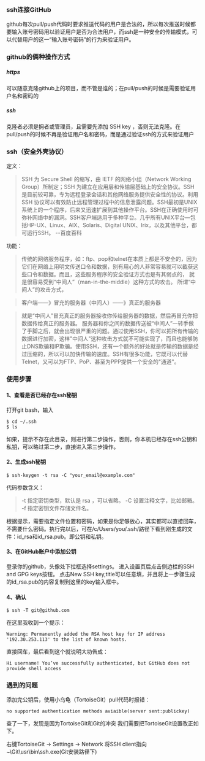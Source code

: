 ### ssh连接GitHub
github每次pull/push代码时要求推送代码的用户是合法的，所以每次推送时候都要输入账号密码用以验证用户是否为合法用户，而ssh是一种安全的传输模式，可以代替用户的这一“输入账号密码”的行为来验证用户。

### github的俩种操作方式
##### https

可以随意克隆github上的项目，而不管是谁的；在pull/push的时候是需要验证用户名和密码的
##### ssh

克隆者必须是拥者或管理员，且需要先添加 SSH key ，否则无法克隆。在pull/push的时候不再是验证用户名和密码，而是通过验证ssh的方式来验证用户

### ssh（安全外壳协议）
定义：

>SSH 为 Secure Shell 的缩写，由 IETF 的网络小组（Network Working Group）所制定；SSH 为建立在应用层和传输层基础上的安全协议。SSH 是目前较可靠，专为远程登录会话和其他网络服务提供安全性的协议。利用 SSH 协议可以有效防止远程管理过程中的信息泄露问题。SSH最初是UNIX系统上的一个程序，后来又迅速扩展到其他操作平台。SSH在正确使用时可弥补网络中的漏洞。SSH客户端适用于多种平台。几乎所有UNIX平台—包括HP-UX、Linux、AIX、Solaris、Digital UNIX、Irix，以及其他平台，都可运行SSH。 --百度百科

功能：

>传统的网络服务程序，如：ftp、pop和telnet在本质上都是不安全的，因为它们在网络上用明文传送口令和数据，别有用心的人非常容易就可以截获这些口令和数据。而且，这些服务程序的安全验证方式也是有其弱点的， 就是很容易受到“中间人”（man-in-the-middle）这种方式的攻击。
所谓“中间人”的攻击方式，

>客户端——》冒充的服务器（中间人）——》真正的服务器

>就是“中间人”冒充真正的服务器接收你传给服务器的数据，然后再冒充你把数据传给真正的服务器。
服务器和你之间的数据传送被“中间人”一转手做了手脚之后，就会出现很严重的问题。通过使用SSH，你可以把所有传输的数据进行加密，这样"中间人"这种攻击方式就不可能实现了，而且也能够防止DNS欺骗和IP欺骗。使用SSH，还有一个额外的好处就是传输的数据是经过压缩的，所以可以加快传输的速度。SSH有很多功能，它既可以代替Telnet，又可以为FTP、PoP、甚至为PPP提供一个安全的"通道"。
### 使用步骤
#### 1、查看是否已经存在ssh秘钥
打开git bash，输入
```
$ cd ~/.ssh
$ ls
```
如果，提示不存在此目录，则进行第二步操作，否则，你本机已经存在ssh公钥和私钥，可以略过第二步，直接进入第三步操作。

#### 2、生成ssh秘钥
```
$ ssh-keygen -t rsa -C "your_email@example.com"
```
代码参数含义：
>-t 指定密钥类型，默认是 rsa ，可以省略。
-C 设置注释文字，比如邮箱。
-f 指定密钥文件存储文件名。

根据提示，需要指定文件位置和密码，如果是你足够放心，其实都可以直接回车，不需要什么密码。执行完以后，可在/c/Users/you/.ssh/路径下看到刚生成的文件：id_rsa和id_rsa.pub。即公钥和私钥。

#### 3、在GitHub账户中添加公钥

登录你的github，头像处下拉框选择settings。
进入设置页后点击侧边栏的SSH and GPG keys按钮。
点击New SSH key,title可以任意填，并且将上一步骤生成的id_rsa.pub的内容复制到这里的key输入框中。
#### 4、确认
```
$ ssh -T git@github.com
```
在这里我收到一个提示：
```
Warning: Permanently added the RSA host key for IP address '192.30.253.113' to the list of known hosts.
```
直接回车，最后看到这个就说明大功告成：
```
Hi username! You’ve successfully authenticated, but GitHub does not provide shell access
```
### 遇到的问题
添加完公钥后，使用小乌龟（TortoiseGit）pull代码时报错：
```
no supported authentication methods aviaible(server sent:publickey)
```
查了一下，发现是因为TortoiseGit和Git的冲突 我们需要把TortoiseGit设置改正如下。

右键TortoiseGit -> Settings -> Network
将SSH client指向~\Git\usr\bin\ssh.exe(Git安装路径下)